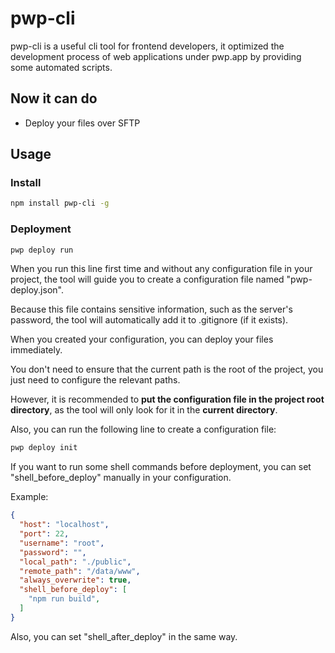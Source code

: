 # pwp-cli

pwp-cli is a useful cli tool for frontend developers, it optimized the development process of web applications under pwp.app by providing some automated scripts.

## Now it can do

- Deploy your files over SFTP

## Usage

### Install

```bash
npm install pwp-cli -g
```

### Deployment

```bash
pwp deploy run
```

When you run this line first time and without any configuration file in your project, the tool will guide you to create a configuration file named "pwp-deploy.json".

Because this file contains sensitive information, such as the server's password, the tool will automatically add it to .gitignore (if it exists).

When you created your configuration, you can deploy your files immediately.

You don't need to ensure that the current path is the root of the project, you just need to configure the relevant paths.

However, it is recommended to **put the configuration file in the project root directory**, as the tool will only look for it in the **current directory**.

Also, you can run the following line to create a configuration file:

```bash
pwp deploy init
```

If you want to run some shell commands before deployment, you can set "shell_before_deploy" manually in your configuration.

Example:

```json
{
  "host": "localhost",
  "port": 22,
  "username": "root",
  "password": "",
  "local_path": "./public",
  "remote_path": "/data/www",
  "always_overwrite": true,
  "shell_before_deploy": [
    "npm run build",
  ]
}
```

Also, you can set "shell_after_deploy" in the same way.
